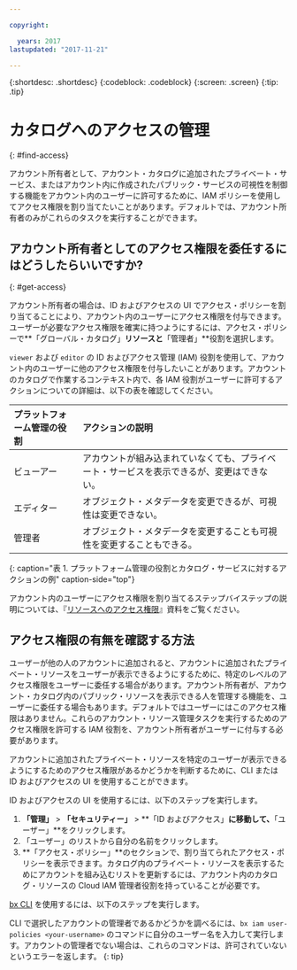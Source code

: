 ```yaml
---

copyright:

  years: 2017
lastupdated: "2017-11-21"

---
```


{:shortdesc: .shortdesc}
{:codeblock: .codeblock}
{:screen: .screen}
{:tip: .tip}

# カタログへのアクセスの管理
{: #find-access}

アカウント所有者として、アカウント・カタログに追加されたプライベート・サービス、またはアカウント内に作成されたパブリック・サービスの可視性を制御する機能をアカウント内のユーザーに許可するために、IAM ポリシーを使用してアクセス権限を割り当てたいことがあります。デフォルトでは、アカウント所有者のみがこれらのタスクを実行することができます。

## アカウント所有者としてのアクセス権限を委任するにはどうしたらいいですか?
{: #get-access}

アカウント所有者の場合は、ID およびアクセスの UI でアクセス・ポリシーを割り当てることにより、アカウント内のユーザーにアクセス権限を付与できます。ユーザーが必要なアクセス権限を確実に持つようにするには、アクセス・ポリシーで**「グローバル・カタログ」**リソースと**「管理者」**役割を選択します。

`viewer` および `editor` の ID およびアクセス管理 (IAM) 役割を使用して、アカウント内のユーザーに他のアクセス権限を付与したいことがあります。アカウントのカタログで作業するコンテキスト内で、各 IAM 役割がユーザーに許可するアクションについての詳細は、以下の表を確認してください。

| プラットフォーム管理の役割 | アクションの説明 |
|:-----------------|:-----------------|
| ビューアー | アカウントが組み込まれていなくても、プライベート・サービスを表示できるが、変更はできない。|
| エディター | オブジェクト・メタデータを変更できるが、可視性は変更できない。|
| 管理者 | オブジェクト・メタデータを変更することも可視性を変更することもできる。|
{: caption="表 1. プラットフォーム管理の役割とカタログ・サービスに対するアクションの例" caption-side="top"}

アカウント内のユーザーにアクセス権限を割り当てるステップバイステップの説明については、『[リソースへのアクセス権限](/docs/iam/mngiam.html#iammanidaccser#resourceaccess)』資料をご覧ください。


## アクセス権限の有無を確認する方法

ユーザーが他の人のアカウントに追加されると、アカウントに追加されたプライベート・リソースをユーザーが表示できるようにするために、特定のレベルのアクセス権限をユーザーに委任する場合があります。アカウント所有者が、アカウント・カタログ内のパブリック・リソースを表示できる人を管理する機能を、ユーザーに委任する場合もあります。デフォルトではユーザーにはこのアクセス権限はありません。これらのアカウント・リソース管理タスクを実行するためのアクセス権限を許可する IAM 役割を、アカウント所有者がユーザーに付与する必要があります。

アカウントに追加されたプライベート・リソースを特定のユーザーが表示できるようにするためのアクセス権限があるかどうかを判断するために、CLI または ID およびアクセスの UI を使用することができます。

ID およびアクセスの UI を使用するには、以下のステップを実行します。

1. **「管理」** > **「セキュリティー」** > **「ID およびアクセス」**に移動して、**「ユーザー」**をクリックします。
2. 「ユーザー」のリストから自分の名前をクリックします。
3. **「アクセス・ポリシー」**のセクションで、割り当てられたアクセス・ポリシーを表示できます。カタログ内のプライベート・リソースを表示するためにアカウントを組み込むリストを更新するには、アカウント内のカタログ・リソースの Cloud IAM 管理者役割を持っていることが必要です。

[bx CLI](/docs/cli/reference/bluemix_cli/bx_cli.html#bx_commands_iam) を使用するには、以下のステップを実行します。

CLI で選択したアカウントの管理者であるかどうかを調べるには、`bx iam user-policies <your-username>` のコマンドに自分のユーザー名を入力して実行します。アカウントの管理者でない場合は、これらのコマンドは、許可されていないというエラーを返します。
{: tip}
